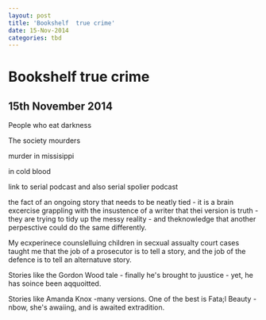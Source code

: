 ```yaml
---
layout: post
title: 'Bookshelf  true crime'
date: 15-Nov-2014
categories: tbd
---
```


# Bookshelf  true crime

## 15th November 2014

People who eat darkness

The society mourders

murder in missisippi

in cold blood

link to serial podcast and also serial spolier podcast

the fact of an ongoing story that needs to be neatly tied - it is a brain excercise grappling with the insustence of a writer that thei version is truth - they are trying to tidy up the messy reality - and theknowledge that another perpesctive could do the same differently.

My ecxperinece counslelluing children in secxual assualty court cases taught me that the job of a prosecutor is to tell a story,   and the job of the defence is to tell an alternatuve story.

Stories like the Gordon Wood tale - finally he's brought to juustice - yet, he has soince been aqquoitted.

Stories like Amanda Knox -many versions. One of the best is Fata;l Beauty - nbow, she's awaiing, and is awaited extradition.

 
